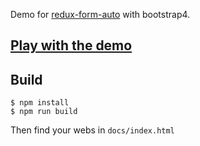 Demo for [redux-form-auto](https://github.com/dgonz64/redux-form-auto) with bootstrap4.

## [Play with the demo](https://dgonz64.github.io/redux-form-auto/demo.html)

## Build

    $ npm install
    $ npm run build

Then find your webs in `docs/index.html`
